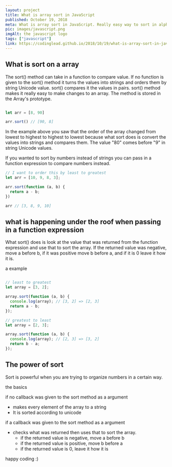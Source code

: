 ```yaml
---
layout: project
title: What is array sort in JavaScript
published: October 19, 2018
meta: What is array sort in JavaScript. Really easy way to sort in alphabetical order and numerical order (ascending and descending).
pic: images/javascript.png
imgAlt: the javascript logo
tags: ["javascript"]
link: https://codinglead.github.io/2018/10/19/what-is-array-sort-in-javascript/
---
```


## What is sort on a array


The <span class="highlight__code">sort()</span> method can take in a function to compare value. If no function is given to the <span class="highlight__code">sort()</span> method it turns the values into strings and orders them by string Unicode value. <span class="highlight__code">sort()</span> compares it the values in pairs. <span class="highlight__code">sort()</span> method makes it really easy to make changes to an array. The method is stored in the Array's prototype.

```javascript

let arr = [8, 90]

arr.sort() // [90, 8]

```

In the example above you saw that the order of the array changed from lowest to highest to highest to lowest because what sort does is convert the values into strings and compares them. The value "80" comes before "9" in string Unicode values.

If you wanted to sort by numbers instead of strings you can pass in a function expression to compare numbers instead.

```javascript
// I want to order this by least to greatest
let arr = [10, 9, 8, 3];

arr.sort(function (a, b) {
  return a - b;
})

arr // [3, 8, 9, 10]

```

## what is happening under the roof when passing in a function expression

What <span class="highlight__code">sort()</span> does is look at the value that was returned from the function expression and use that to sort the array. If the returned value was negative, move a before b, if it was positive move b before a, and if it is 0 leave it how it is.

a example

```javascript

// least to greatest
let array = [3, 2];

array.sort(function (a, b) {
  console.log(array); // [3, 2] => [2, 3]
  return a - b;
});

// greatest to least
let array = [2, 3];

array.sort(function (a, b) {
  console.log(array); // [2, 3] => [3, 2]
  return b - a;
});
```

## The power of sort

Sort is powerful when you are trying to organize numbers in a certain way.

the basics

if no callback was given to the sort method as a argument

* makes every element of the array to a string
* It is sorted according to unicode

if a callback was given to the sort method as a argument

* checks what was returned then uses that to sort the array.
  * if the returned value is negative, move a before b
  * if the returned value is positive, move b before a
  * if the returned value is 0, leave it how it is

happy coding :)